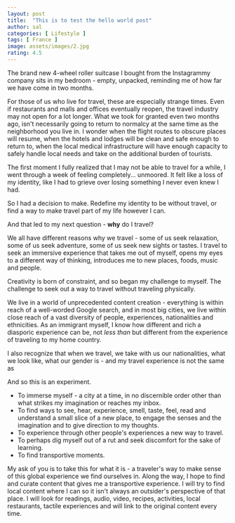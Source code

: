 ```yaml
---
layout: post
title:  "This is to test the hello world post"
author: sal
categories: [ Lifestyle ]
tags: [ France ]
image: assets/images/2.jpg
rating: 4.5
---
```


The brand new 4-wheel roller suitcase I bought from the Instagrammy company sits in my bedroom - empty, unpacked, reminding me of how far we have come in two months.

For those of us who live for travel, these are especially strange times. Even if restaurants and malls and offices eventually reopen, the travel industry may not open for a lot longer. What we took for granted even two months ago, isn't necessarily going to return to normalcy at the same time as the neighborhood you live in. I wonder when the flight routes to obscure places will resume, when the hotels and lodges will be clean and safe enough to return to, when the local medical infrastructure will have enough capacity to safely handle local needs and take on the additional burden of tourists.

The first moment I fully realized that I may not be able to travel for a while, I went through a week of feeling completely... unmoored. It felt like a loss of my identity, like I had to grieve over losing something I never even knew I had.

So I had a decision to make. Redefine my identity to be without travel, or find a way to make travel part of my life however I can.

And that led to my next question - **why** do I travel? 

We all have different reasons why we travel - some of us seek relaxation, some of us seek adventure, some of us seek new sights or tastes. I travel to seek an immersive experience that takes me out of myself, opens my eyes to a different way of thinking, introduces me to new places, foods, music and people.

Creativity is born of constraint, and so began my challenge to myself. The challenge to seek out a way to travel without traveling physically. 

We live in a world of unprecedented content creation - everything is within reach of a well-worded Google search, and in most big cities, we live within close reach of a vast diversity of people, experiences, nationalities and ethnicities. As an immigrant myself, I know how different and rich a diasporic experience can be, not *less than* but different from the experience of traveling to my home country.

I also recognize that when we travel, we take with us our nationalities, what we look like, what our gender is - and my travel experience is not the same as 

And so this is an experiment.

- To immerse myself - a city at a time, in no discernible order other than what strikes my imagination or reaches my inbox. 
- To find ways to see, hear, experience, smell, taste, feel, read and understand a small slice of a new place, to engage the senses and the imagination and to give direction to my thoughts. 
- To experience through other people's experiences a new way to travel. 
- To perhaps dig myself out of a rut and seek discomfort for the sake of learning.
- To find transportive moments.

My ask of you is to take this for what it is - a traveler's way to make sense of this global experience we find ourselves in. Along the way, I hope to find and curate content that gives me a transportive experience. I will try to find local content where I can so it isn't always an outsider's perspective of that place. I will look for readings, audio, video, recipes, activities, local restaurants, tactile experiences and will link to the original content every time.
